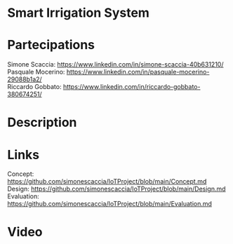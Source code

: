 # Smart Irrigation System

# Partecipations
Simone Scaccia: https://www.linkedin.com/in/simone-scaccia-40b631210/ <br />
Pasquale Mocerino: https://www.linkedin.com/in/pasquale-mocerino-29088b1a2/ <br />
Riccardo Gobbato: https://www.linkedin.com/in/riccardo-gobbato-380674251/ <br />
# Description
# Links
Concept: https://github.com/simonescaccia/IoTProject/blob/main/Concept.md <br />
Design: https://github.com/simonescaccia/IoTProject/blob/main/Design.md <br />
Evaluation: https://github.com/simonescaccia/IoTProject/blob/main/Evaluation.md <br />
# Video
